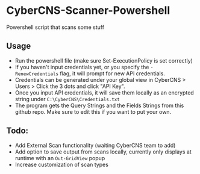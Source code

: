 # CyberCNS-Scanner-Powershell

Powershell script that scans some stuff

## Usage

* Run the powershell file (make sure Set-ExecutionPolicy is set correctly)
* If you haven't input credentials yet, or you specify the `-RenewCredentials` flag, it will prompt for new API credentials.
* Credentials can be generated under your global view in CyberCNS > Users > Click the 3 dots and click "API Key".
* Once you input API credentials, it will save them locally as an encrypted string under `C:\CyberCNS\Credentials.txt`
* The program gets the Query Strings and the Fields Strings from this github repo. Make sure to edit this if you want to put your own.

## Todo:

* Add External Scan functionality (waiting CyberCNS team to add)
* Add option to save output from scans locally, currently only displays at runtime with an `Out-GridView` popup
* Increase customization of scan types
